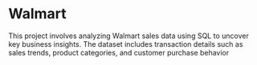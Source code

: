 # Walmart
This project involves analyzing Walmart sales data using SQL to uncover key business insights. The dataset includes transaction details such as sales trends, product categories, and customer purchase behavior
